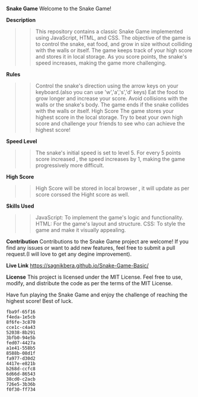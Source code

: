 **Snake Game**
Welcome to the Snake Game!

**Description**
>>This repository contains a classic Snake Game implemented using JavaScript, HTML, and CSS. The objective of the game is to control the snake, eat food, and grow in size without colliding with the walls or itself. The game keeps track of your high score and stores it in local storage. As you score points, the snake's speed increases, making the game more challenging.

**Rules**
>>Control the snake's direction using the arrow keys on your keyboard.(also you can use 'w','a','s','d' keys)
>>Eat the food to grow longer and increase your score.
>>Avoid collisions with the walls or the snake's body.
>>The game ends if the snake collides with the walls or itself.
>>High Score
>>The game stores your highest score in the local storage. Try to beat your own high score and challenge your friends to see who can achieve the highest score!

**Speed Level**
>>The snake's initial speed is set to level 5. For every 5 points score increased , the speed increases by 1, making the game progressively more difficult.

**High Score**
>>High Score will be stored in local browser , it will update as per score corssed the Hight score as well.

**Skills Used**
>>JavaScript: To implement the game's logic and functionality.
>>HTML: For the game's layout and structure.
>>CSS: To style the game and make it visually appealing.

**Contribution**
Contributions to the Snake Game project are welcome! If you find any issues or want to add new features, feel free to submit a pull request.(I will love to get any degine improvement).

**Live Link**
https://sagnikbera.github.io/Snake-Game-Basic/

**License**
This project is licensed under the MIT License. Feel free to use, modify, and distribute the code as per the terms of the MIT License.

Have fun playing the Snake Game and enjoy the challenge of reaching the highest score! Best of luck.



```
fba9f-65f16
f4eda-1e5cb
8f6fe-3c870
cce1c-c4a43
52038-8b291
3bfb0-94e5b
fed07-4427a
a1e41-558b5
8588b-08d1f
fa977-d30d2
4417e-e821b
b268d-ccfc8
6d66d-86543
38cd0-c2acb
726e5-3b36b
f0f30-ff734
```
